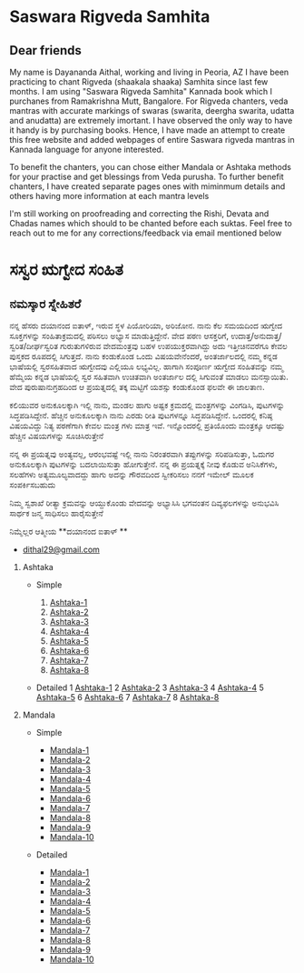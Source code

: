 # Saswara Rigveda Samhita
## Dear friends
My name is Dayananda Aithal, working and living in Peoria, AZ I have been practicing to chant Rigveda (shaakala shaaka) Samhita since last few months.  I am using "Saswara Rigveda Samhita" Kannada book which I purchanes from Ramakrishna Mutt, Bangalore. For Rigveda chanters, veda mantras with accurate markings of swaras (swarita, deergha swarita, udatta and anudatta) are extremely imortant. I have observed the only way to have it handy is by purchasing books. Hence, I have made an attempt to create this free website and added webpages of entire Saswara rigveda mantras in Kannada language for anyone interested.

To benefit the chanters, you can chose either  Mandala or Ashtaka methods for your practise and get blessings from Veda purusha. To further benefit chanters, I have created separate pages ones with miminmum details and others having more information at each mantra levels

I'm still working on proofreading and correcting the Rishi, Devata and Chadas names which should to be chanted before each suktas. Feel free to reach out to me for any corrections/feedback 
via email mentioned below

# ಸಸ್ವರ ಋಗ್ವೇದ ಸಂಹಿತ 
## ನಮಸ್ಕಾರ ಸ್ನೇಹಿತರೆ
ನನ್ನ ಹೆಸರು ದಯಾನಂದ ಐತಾಳ್, ಇರುವ ಸ್ಥಳ ಪಿಯೋರಿಯಾ, ಅರಿಜೋನ. ನಾನು ಕೆಲ ಸಮಯದಿಂದ ಋಗ್ವೇದ ಸೂಕ್ತಗಳನ್ನು ಸಂಹಿತಾಕ್ರಮದಲ್ಲಿ ಪಠಿಸಲು ಅಭ್ಯಾಸ ಮಾಡುತ್ತಿದ್ದೇನೆ.  ವೇದ ಪಠಣ ಆಸಕ್ತರಿಗೆ, ಉದಾತ್ತ/ಅನುದಾತ್ತ/ಸ್ವರಿತ/ದೀರ್ಘಸ್ವರಿತ ಗುರುತುಗಳಿರುವ ವೇದಮಂತ್ರವು ಬಹಳ ಉಪಯುಕ್ತರವಾಗಿದ್ದು ಅದು ಇತ್ತೀಚಿನವರೆಗೂ ಕೇವಲ ಪುಸ್ತಕದ ರೂಪದಲ್ಲಿ ಸಿಗುತ್ತದೆ. ನಾನು ಕಂಡುಕೊಂಡ ಒಂದು ವಿಷಯವೇನೆಂದರೆ, ಅಂತರ್ಜಾಲದಲ್ಲಿ ನಮ್ಮ ಕನ್ನಡ ಭಾಷೆಯಲ್ಲಿ ಸ್ವರಸಹಿತವಾದ ಋಗ್ವೇದವು ಎಲ್ಲಿಯೂ ಲಭ್ಯವಿಲ್ಲ. ಹಾಗಾಗಿ ಸಂಪೂರ್ಣ ಋಗ್ವೇದ ಸಂಹಿತವನ್ನು ನಮ್ಮ ಹೆಮ್ಮೆಯ ಕನ್ನಡ ಭಾಷೆಯಲ್ಲಿ ಸ್ವರ ಸಹಿತವಾಗಿ ಉಚಿತವಾಗಿ ಅಂತರ್ಜಾಲ ದಲ್ಲಿ ಸಿಗುವಂತೆ ಮಾಡಲು ಮನಸ್ಸಾಯಿತು. ವೇದ ಪುರುಷಾನುಗ್ರಹದಿಂದ ಆ ಪ್ರಯತ್ನದಲ್ಲಿ ತಕ್ಕ ಮಟ್ಟಿಗೆ ಯಶಸ್ಸು ಕಂಡುಕೊಂಡ ಫಲವೇ ಈ ಜಾಲತಾಣ.

ಕಲಿಯುವರ ಅನುಕೂಲಕ್ಕಾಗಿ ಇಲ್ಲಿ ನಾನು, ಮಂಡಲ ಹಾಗು ಅಷ್ಟಕ ಕ್ರಮದಲ್ಲಿ ಮಂತ್ರಗಳನ್ನು ವಿಂಗಡಿಸಿ, ಪುಟಗಳನ್ನು ಸಿದ್ಧಪಡಿಸಿದ್ದೇನೆ. ಹೆಚ್ಚಿನ ಅನುಕೂಲಕ್ಕಾಗಿ ನಾನು ಎರಡು ರೀತಿ ಪುಟಗಳನ್ನೂ ಸಿದ್ಧಪಡಿಸಿದ್ದೇನೆ. ಒಂದರಲ್ಲಿ ಕನಿಷ್ಠ ವಿಷಯವಿದ್ದು ನಿತ್ಯ ಪಠಣೆಗಾಗಿ ಕೇವಲ ಮಂತ್ರ ಗಳು ಮಾತ್ರ ಇವೆ. ಇನ್ನೊಂದರಲ್ಲಿ ಪ್ರತಿಯೊಂದು ಮಂತ್ರಕ್ಕೂ ಆದಷ್ಟು ಹೆಚ್ಚಿನ ವಿಷಯಗಳನ್ನು ಸೂಚಿಸಿರುತ್ತೇನೆ

ನನ್ನ ಈ ಪ್ರಯತ್ನವು ಅಂತ್ಯವಲ್ಲ, ಆರಂಭವಷ್ಟೆ ಇಲ್ಲಿ ನಾನು ನಿರಂತರವಾಗಿ ತಪ್ಪುಗಳನ್ನು ಸರಿಪಡಿಸುತ್ತಾ,  ಓದುಗರ ಅನುಕೂಲಕ್ಕಾಗಿ ಪುಟಗಳನ್ನು ಬದಲಾಯಿಸುತ್ತಾ ಹೋಗುತ್ತೇನೆ. ನನ್ನ ಈ ಪ್ರಯತ್ನಕ್ಕೆ ನೀವು ಕೊಡುವ ಅನಿಸಿಕೆಗಳು, ಸಲಹೆಗಳು ಅತ್ಯಮೂಲ್ಯವಾದದ್ದು ಹಾಗು ಅದನ್ನು ಗೌರವದಿಂದ ಸ್ವೀಕರಿಸಲು ನನಗೆ ಇಮೇಲ್ ಮೂಲಕ ಸಂಪರ್ಕಿಸಬಹುದು 

ನಿಮ್ಮ ಸ್ವಶಾಖೆ ರೀತ್ಯಾ ಕ್ರಮವನ್ನು ಆಯ್ದುಕೊಂಡು ವೇದವನ್ನು ಅಭ್ಯಾಸಿಸಿ ಭಗವಂತನ ದಿವ್ಯಫಲಗಳನ್ನು ಅನುಭವಿಸಿ ಸಾರ್ಥಕ ಜನ್ಮ ಸಾಧಿಸಲು ಹಾರೈಸುತ್ತೇನೆ 

ನಿಮ್ಮೆಲ್ಲರ ಆತ್ಮೀಯ 
**ದಯಾನಂದ ಐತಾಳ್ **
- dithal29@gmail.com


1. Ashtaka
	- Simple
		1. [Ashtaka-1](Kannada/Ashtaka/Ashtaka-1-kannada(Simple).html)
		2. [Ashtaka-2](Kannada/Ashtaka/Ashtaka-2-kannada(Simple).html)
		3. [Ashtaka-3](Kannada/Ashtaka/Ashtaka-3-kannada(Simple).html)
		4. [Ashtaka-4](Kannada/Ashtaka/Ashtaka-4-kannada(Simple).html)
		5. [Ashtaka-5](Kannada/Ashtaka/Ashtaka-5-kannada(Simple).html)
		6. [Ashtaka-6](Kannada/Ashtaka/Ashtaka-6-kannada(Simple).html)
		7. [Ashtaka-7](Kannada/Ashtaka/Ashtaka-7-kannada(Simple).html)
		8. [Ashtaka-8](Kannada/Ashtaka/Ashtaka-8-kannada(Simple).html)

	- Detailed
		1 [Ashtaka-1](Kannada/Ashtaka/Ashtaka-1-kannada(Detail).html)
		2 [Ashtaka-2](Kannada/Ashtaka/Ashtaka-2-kannada(Detail).html)
		3 [Ashtaka-3](Kannada/Ashtaka/Ashtaka-3-kannada(Detail).html)
		4 [Ashtaka-4](Kannada/Ashtaka/Ashtaka-4-kannada(Detail).html)
		5 [Ashtaka-5](Kannada/Ashtaka/Ashtaka-5-kannada(Detail).html)
		6 [Ashtaka-6](Kannada/Ashtaka/Ashtaka-6-kannada(Detail).html)
		7 [Ashtaka-7](Kannada/Ashtaka/Ashtaka-7-kannada(Detail).html)
		8 [Ashtaka-8](Kannada/Ashtaka/Ashtaka-8-kannada(Detail).html)

		
2. Mandala
	- Simple
		- [Mandala-1](Kannada/Mandala/Mandala-1-kannada(Simple).html)
		- [Mandala-2](Kannada/Mandala/Mandala-2-kannada(Simple).html)
		- [Mandala-3](Kannada/Mandala/Mandala-3-kannada(Simple).html)
		- [Mandala-4](Kannada/Mandala/Mandala-4-kannada(Simple).html)
		- [Mandala-5](Kannada/Mandala/Mandala-5-kannada(Simple).html)
		- [Mandala-6](Kannada/Mandala/Mandala-6-kannada(Simple).html)
		- [Mandala-7](Kannada/Mandala/Mandala-7-kannada(Simple).html)
		- [Mandala-8](Kannada/Mandala/Mandala-7-kannada(Simple).html)
		- [Mandala-9](Kannada/Mandala/Mandala-9-kannada(Simple).html)
		- [Mandala-10](Kannada/Mandala/Mandala-10-kannada(Simple).html)
		
	- Detailed
		- [Mandala-1](Kannada/Mandala/Mandala-1-kannada(Detail).html)
		- [Mandala-2](Kannada/Mandala/Mandala-2-kannada(Detail).html)
		- [Mandala-3](Kannada/Mandala/Mandala-3-kannada(Detail).html)
		- [Mandala-4](Kannada/Mandala/Mandala-4-kannada(Detail).html)
		- [Mandala-5](Kannada/Mandala/Mandala-5-kannada(Detail).html)
		- [Mandala-6](Kannada/Mandala/Mandala-6-kannada(Detail).html)
		- [Mandala-7](Kannada/Mandala/Mandala-7-kannada(Detail).html)
		- [Mandala-8](Kannada/Mandala/Mandala-8-kannada(Detail).html)
		- [Mandala-9](Kannada/Mandala/Mandala-9-kannada(Detail).html)
		- [Mandala-10](Kannada/Mandala/Mandala-10-kannada(Detail).html)
 
